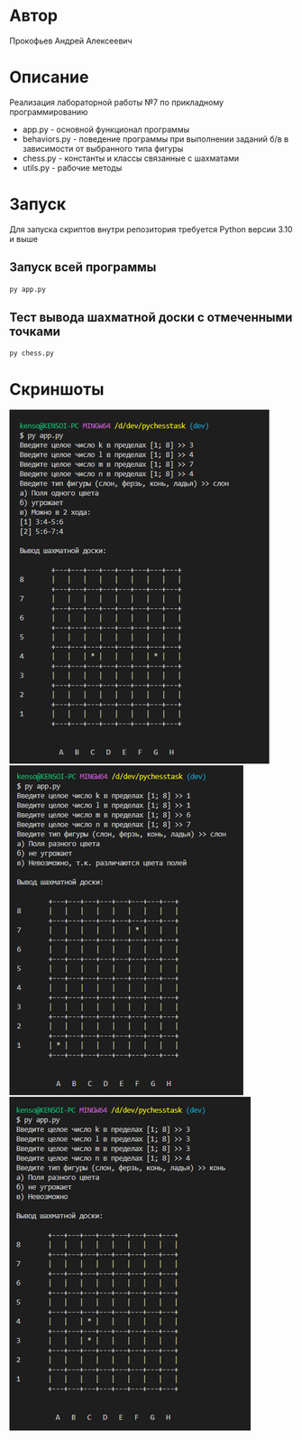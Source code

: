 # Автор
Прокофьев Андрей Алексеевич

# Описание
Реализация лабораторной работы №7 по прикладному программированию

* app.py - основной функционал программы
* behaviors.py - поведение программы при выполнении заданий б/в в зависимости от выбранного типа фигуры
* chess.py - константы и классы связанные с шахматами
* utils.py - рабочие методы

# Запуск
Для запуска скриптов внутри репозитория требуется Python версии 3.10 и выше

## Запуск всей программы
```bash
py app.py
```

## Тест вывода шахматной доски с отмеченными точками
```bash
py chess.py
```

# Скриншоты
![Первый тест](./img/test1.png)
![Второй тест](./img/test2.png)
![Третий тест](./img/test3.png)